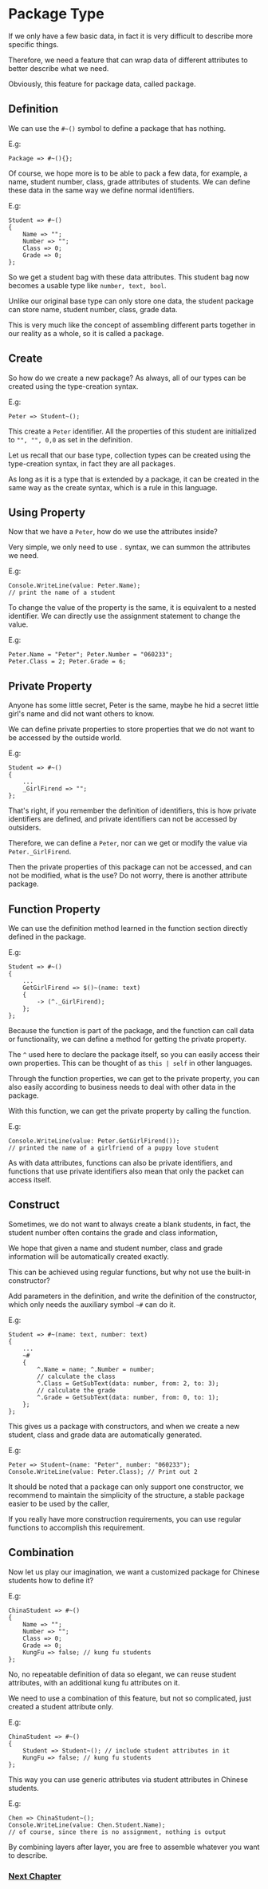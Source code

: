# Package Type
If we only have a few basic data, in fact it is very difficult to describe more specific things.

Therefore, we need a feature that can wrap data of different attributes to better describe what we need.

Obviously, this feature for package data, called package.
## Definition
We can use the `#~()` symbol to define a package that has nothing.

E.g:

    Package => #~(){};

Of course, we hope more is to be able to pack a few data, for example, a name, student number, class, grade attributes of students.
We can define these data in the same way we define normal identifiers.

E.g:

    Student => #~()
    {
        Name => "";
        Number => "";
        Class => 0;
        Grade => 0;
    };

So we get a student bag with these data attributes. This student bag now becomes a usable type like `number, text, bool`.

Unlike our original base type can only store one data, the student package can store name, student number, class, grade data.

This is very much like the concept of assembling different parts together in our reality as a whole, so it is called a package.

## Create
So how do we create a new package? As always, all of our types can be created using the type-creation syntax.

E.g:

    Peter => Student~();

This create a `Peter` identifier. All the properties of this student are initialized to `"", "", 0,0` as set in the definition.

Let us recall that our base type, collection types can be created using the type-creation syntax, in fact they are all packages.

As long as it is a type that is extended by a package, it can be created in the same way as the create syntax, which is a rule in this language.

## Using Property
Now that we have a `Peter`, how do we use the attributes inside?

Very simple, we only need to use `.` syntax, we can summon the attributes we need.

E.g:

    Console.WriteLine(value: Peter.Name); 
    // print the name of a student

To change the value of the property is the same, it is equivalent to a nested identifier. We can directly use the assignment statement to change the value.

E.g:

    Peter.Name = "Peter"; Peter.Number = "060233";
    Peter.Class = 2; Peter.Grade = 6;

## Private Property
Anyone has some little secret, Peter is the same, maybe he hid a secret little girl's name and did not want others to know.

We can define private properties to store properties that we do not want to be accessed by the outside world.

E.g:

    Student => #~()
    {
        ...
        _GirlFirend => "";
    };

That's right, if you remember the definition of identifiers, this is how private identifiers are defined, and private identifiers can not be accessed by outsiders.

Therefore, we can define a `Peter`, nor can we get or modify the value via `Peter._GirlFirend`.

Then the private properties of this package can not be accessed, and can not be modified, what is the use? Do not worry, there is another attribute package.

## Function Property
We can use the definition method learned in the function section directly defined in the package.

E.g:

    Student => #~()
    {
        ...
        GetGirlFirend => $()~(name: text)
        {
            -> (^._GirlFirend);
        };
    };

Because the function is part of the package, and the function can call data or functionality, we can define a method for getting the private property.

The `^` used here to declare the package itself, so you can easily access their own properties. This can be thought of as `this | self` in other languages.

Through the function properties, we can get to the private property, you can also easily according to business needs to deal with other data in the package.

With this function, we can get the private property by calling the function.

E.g:

    Console.WriteLine(value: Peter.GetGirlFirend());
    // printed the name of a girlfriend of a puppy love student

As with data attributes, functions can also be private identifiers, and functions that use private identifiers also mean that only the packet can access itself.

## Construct
Sometimes, we do not want to always create a blank students, in fact, the student number often contains the grade and class information,

We hope that given a name and student number, class and grade information will be automatically created exactly.

This can be achieved using regular functions, but why not use the built-in constructor?

Add parameters in the definition, and write the definition of the constructor, which only needs the auxiliary symbol `~#` can do it.

E.g:

    Student => #~(name: text, number: text)
    {
        ...
        ~#
        {
            ^.Name = name; ^.Number = number;
            // calculate the class
            ^.Class = GetSubText(data: number, from: 2, to: 3);
            // calculate the grade
            ^.Grade = GetSubText(data: number, from: 0, to: 1);
        };
    };

This gives us a package with constructors, and when we create a new student, class and grade data are automatically generated.

E.g:

    Peter => Student~(name: "Peter", number: "060233");
    Console.WriteLine(value: Peter.Class); // Print out 2

It should be noted that a package can only support one constructor, we recommend to maintain the simplicity of the structure, a stable package easier to be used by the caller,

If you really have more construction requirements, you can use regular functions to accomplish this requirement.
## Combination
Now let us play our imagination, we want a customized package for Chinese students how to define it?

E.g:

    ChinaStudent => #~()
    {
        Name => "";
        Number => "";
        Class => 0;
        Grade => 0;
        KungFu => false; // kung fu students
    };

No, no repeatable definition of data so elegant, we can reuse student attributes, with an additional kung fu attributes on it.

We need to use a combination of this feature, but not so complicated, just created a student attribute only.

E.g:

    ChinaStudent => #~()
    {
        Student => Student~(); // include student attributes in it
        KungFu => false; // kung fu students
    };

This way you can use generic attributes via student attributes in Chinese students.

E.g:

    Chen => ChinaStudent~();
    Console.WriteLine(value: Chen.Student.Name);
    // of course, since there is no assignment, nothing is output

By combining layers after layer, you are free to assemble whatever you want to describe.

### [Next Chapter](protocol-type.md)